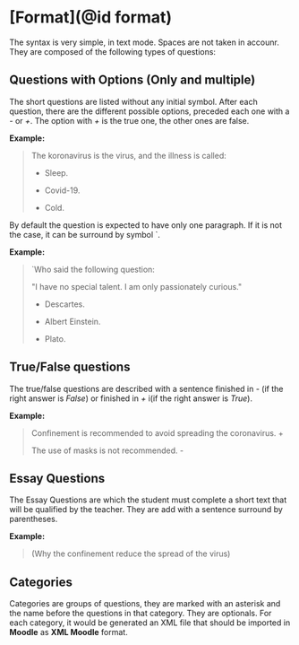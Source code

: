# [Format](@id format)

The syntax is very simple, in text mode. Spaces are not taken in accounr. 
They are composed of the following types of questions:

## Questions with Options (Only and multiple)

The short questions are listed without any initial symbol. After each question, 
there are the different possible options, preceded each one with a *-* or *+*. 
The option with *+* is the true one, the other ones are false.

**Example:**

> The koronavirus is the virus, and the illness is called:
>
> - Sleep.
> + Covid-19.
> - Cold.

By default the question is expected to have only one paragraph. If it is not the
case, it can be surround by symbol `.


**Example:**

> `Who said the following question:
> 
> "I have no special talent. I am only passionately curious."
>
> - Descartes.
> + Albert Einstein.
> - Plato.

## True/False questions

The true/false questions are described with a sentence finished in *-* (if the 
right answer is *False*) or finished in *+* i(if the right answer is *True*).

**Example:**

> Confinement is recommended to avoid spreading the coronavirus. +
>
> The use of masks is not recommended. -

## Essay Questions

The Essay Questions are which the student must complete a short text that will
be qualified by the teacher. They are add with a sentence surround by
parentheses.

**Example:**

> (Why the confinement reduce the spread of the virus)

## Categories

Categories are groups of questions, they are marked with an asterisk and the
name before the questions in that category. They are optionals. For each
category, it would be generated an XML file that should be imported in
**Moodle** as **XML Moodle** format.
